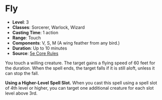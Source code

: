 # Fly

- **Level**: 3
- **Classes**: Sorcerer, Warlock, Wizard
- **Casting Time**: 1 action
- **Range**: Touch
- **Components**: V, S, M (A wing feather from any bird.)
- **Duration**: Up to 10 minutes
- **Source**: [5e Core Rules](http://dnd.wizards.com/articles/features/systems-reference-document-srd)

You touch a willing creature. The target gains a flying speed of 60 feet for the duration. When the spell ends, the target falls if it is still aloft, unless it can stop the fall.

**Using a Higher-Level Spell Slot.** When you cast this spell using a spell slot of 4th level or higher, you can target one additional creature for each slot level above 3rd.
